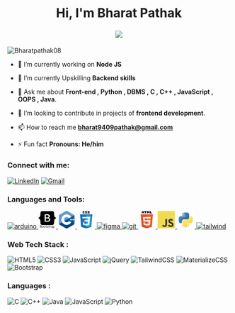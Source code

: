 <h1 align="center">Hi, I'm Bharat Pathak</h1>
        <h3 align="center"> <img src="https://readme-typing-svg.herokuapp.com?color=0357F7&lines=Passionated+Software+Developer+%3A)" /> </h3>
        
<!--         
 <p align="left"> <img src="https://komarev.com/ghpvc/?username=priyansh-agarwal&label=Profile%20views&color=0e75b6&style=flat" alt="priyansh-agarwal" /> </p>

<p align="left"> <a href="https://github.com/ryo-ma/github-profile-trophy"><img src="https://github-profile-trophy.vercel.app/?username=priyansh-agarwal" alt="priyansh-agarwal" /></a> </p>

<p align="left"> <a href="https://twitter.com/priyanshcodess" target="blank"><img src="https://img.shields.io/twitter/follow/priyanshcodess?logo=twitter&style=for-the-badge" alt="priyanshcodess" /></a> </p>

 -->
        
<p align="left"> <img src="https://komarev.com/ghpvc/?username=Bharatpathak08&label=Profile%20views&color=0e75b6&style=flat" alt="Bharatpathak08" /> </p>

 - 🔭 I’m currently working on **Node JS**
        
 - 🌱 I’m currently Upskilling **Backend skills**
        
 - 💬 Ask me about **Front-end , Python , DBMS , C , C++ , JavaScript , OOPS , Java**.
 
 - 💞️ I’m looking to contribute in projects of **frontend development**.
        
 - 📫 How to reach me **bharat9409pathak@gmail.com**
        
 - ⚡ Fun fact **Pronouns: He/him**


<h3 align="left">Connect with me:</h3>
<p align="left">

<!-- <a href="https://twitter.com/priyanshcodess" target="blank"><img align="center" src="https://raw.githubusercontent.com/rahuldkjain/github-profile-readme-generator/master/src/images/icons/Social/twitter.svg" alt="priyanshcodess" height="30" width="40" /></a> -->
<!-- <a href="https://www.linkedin.com/in/bharat-pathak-96237b252" target="blank"><img align="center" src="https://raw.githubusercontent.com/rahuldkjain/github-profile-readme-generator/master/src/images/icons/Social/linked-in-alt.svg" alt="in/bharat-pathak-96237b252" height="30" width="40" /></a> -->


<a href="https://www.linkedin.com/in/bharat-pathak-96237b252"><img alt="LinkedIn" src="https://img.shields.io/badge/linkedin-%230077B5.svg?style=for-the-badge&logo=linkedin&logoColor=white"/></a>
<a href="mailto:bharat9409pathak@gmail.com"><img alt="Gmail" src="https://img.shields.io/badge/Gmail-D14836?style=for-the-badge&logo=gmail&logoColor=white"/></a>
         
<!-- <a href="https://instagram.com/priyansh.js" target="blank"><img align="center" src="https://raw.githubusercontent.com/rahuldkjain/github-profile-readme-generator/master/src/images/icons/Social/instagram.svg" alt="priyansh.js" height="30" width="40" /></a>
</p> -->



<h3 align="left">Languages and Tools:</h3>

<p align="left"> <a href="https://www.arduino.cc/" target="_blank"> <img src="https://cdn.worldvectorlogo.com/logos/arduino-1.svg" alt="arduino" width="40" height="40"/> </a> <a href="https://getbootstrap.com" target="_blank"> <img src="https://raw.githubusercontent.com/devicons/devicon/master/icons/bootstrap/bootstrap-plain-wordmark.svg" alt="bootstrap" width="40" height="40"/> </a> <a href="https://www.w3schools.com/cpp/" target="_blank"> <img src="https://raw.githubusercontent.com/devicons/devicon/master/icons/cplusplus/cplusplus-original.svg" alt="cplusplus" width="40" height="40"/> </a> <a href="https://www.w3schools.com/css/" target="_blank"> <img src="https://raw.githubusercontent.com/devicons/devicon/master/icons/css3/css3-original-wordmark.svg" alt="css3" width="40" height="40"/> </a> <a href="https://www.figma.com/" target="_blank"> <img src="https://www.vectorlogo.zone/logos/figma/figma-icon.svg" alt="figma" width="40" height="40"/> </a> <a href="https://git-scm.com/" target="_blank"> <img src="https://www.vectorlogo.zone/logos/git-scm/git-scm-icon.svg" alt="git" width="40" height="40"/> </a> <a href="https://www.w3.org/html/" target="_blank"> <img src="https://raw.githubusercontent.com/devicons/devicon/master/icons/html5/html5-original-wordmark.svg" alt="html5" width="40" height="40"/> </a> <a href="https://developer.mozilla.org/en-US/docs/Web/JavaScript" target="_blank"> <img src="https://raw.githubusercontent.com/devicons/devicon/master/icons/javascript/javascript-original.svg" alt="javascript" width="40" height="40"/> </a> <a href="https://www.python.org" target="_blank"> <img src="https://raw.githubusercontent.com/devicons/devicon/master/icons/python/python-original.svg" alt="python" width="40" height="40"/> </a> <a href="https://tailwindcss.com/" target="_blank"> <img src="https://www.vectorlogo.zone/logos/tailwindcss/tailwindcss-icon.svg" alt="tailwind" width="40" height="40"/> </a> </p>


<!--         

<h3 align="left">Connect with me:</h3>
<div align="left">
  <a href="https://www.linkedin.com/in/bharat-pathak-96237b252"><img alt="LinkedIn" src="https://img.shields.io/badge/linkedin-%230077B5.svg?style=for-the-badge&logo=linkedin&logoColor=white"/></a>
         <a href="mailto:bharat9409pathak@gmail.com"><img alt="Gmail" src="https://img.shields.io/badge/Gmail-D14836?style=for-the-badge&logo=gmail&logoColor=white"/></a>
         
         
   <a href="https://instagram.com/code.wave"><img alt="Instagram" src="https://img.shields.io/badge/Instagram-E4405F?style=for-the-badge&logo=instagram&logoColor=white"/></a>
  <a href="https://t.me/ankitkumar"><img alt="Telegram" src="https://img.shields.io/badge/Telegram-2CA5E0?style=for-the-badge&logo=telegram&logoColor=white" /></a>
  <a href="https://discord.gg/ankit kumar"><img alt="Discord" src="https://img.shields.io/badge/Discord-1CA5E0?style=for-the-badge&logo=discord&logoColor=white" /></a> -->
</div>




<h3 align="left">Web Tech Stack :</h3>
<div align="left">
<img alt="HTML5" src="https://img.shields.io/badge/html5-%23E34F26.svg?style=for-the-badge&logo=html5&logoColor=white"/>
<img alt="CSS3" src="https://img.shields.io/badge/css3-%231572B6.svg?style=for-the-badge&logo=css3&logoColor=white"/> 
<img alt="JavaScript" src="https://img.shields.io/badge/javascript-%23323330.svg?style=for-the-badge&logo=javascript&logoColor=%23F7DF1E"/> 
<img alt="jQuery" src="https://img.shields.io/badge/jquery-%230769AD.svg?style=for-the-badge&logo=jquery&logoColor=white"/> 
<img alt="TailwindCSS" src="https://img.shields.io/badge/Tailwind_CSS-38B2AC?style=for-the-badge&logo=tailwind-css&logoColor=white"/>
<img alt="MaterializeCSS" src="https://img.shields.io/badge/materialize_css-%23323330?style=for-the-badge&logo=materialize-css&logoColor=white"/>
<img alt="Bootstrap" src="https://img.shields.io/badge/bootstrap-%23563D7C.svg?style=for-the-badge&logo=bootstrap&logoColor=white"/>

        
        
<h3 align="left">Languages :</h3>
<div align="left">
        <img alt="C" src="https://img.shields.io/badge/C-%23ED8B00.svg?style=for-the-badge&logo=C&logoColor=white"/>
        <img alt="C++" src="https://img.shields.io/badge/C%2B%2B-00599C?style=for-the-badge&logo=C%2B%2B&logoColor=white"/>
        <img alt="Java" src="https://img.shields.io/badge/Java-%2314354C.svg?style=for-the-badge&logo=Java&logoColor=white"/>
        <img alt="JavaScript" src="https://img.shields.io/badge/javascript-%23323330.svg?style=for-the-badge&logo=javascript&logoColor=%23F7DF1E"/>   
        <img alt="Python" src="https://img.shields.io/badge/python-%2314354C.svg?style=for-the-badge&logo=python&logoColor=white"/>
</div> 





<!-- 
<h3 align="left">Databases :</h3>
<div align="left">
  <img alt="MySQL" src="https://img.shields.io/badge/mysql-%2300f.svg?style=for-the-badge&logo=mysql&logoColor=white"/>
  <img alt="MongoDB" src ="https://img.shields.io/badge/MongoDB-4EA94B?style=for-the-badge&logo=mongodb&logoColor=white"/>
  <img alt="SQLite" src ="https://img.shields.io/badge/sqlite-%2307405e.svg?style=for-the-badge&logo=sqlite&logoColor=white"/>
</div>


<h3 align="left">Hosting :</h3>
<div align="left">
  <img alt="Heroku" src="https://img.shields.io/badge/heroku-%23430098.svg?style=for-the-badge&logo=heroku&logoColor=white"/>
  <img alt="Vercel" src="https://img.shields.io/badge/Vercel-000000?style=for-the-badge&logo=vercel&logoColor=white"/>
  <img alt="Netlify" src="https://img.shields.io/badge/Netlify-00C7B7?style=for-the-badge&logo=netlify&logoColor=white"/>
  <img alt="Github" src="https://img.shields.io/badge/Github-00C7B5?style=for-the-badge&logo=github&logoColor=white"/>
</div><br/> -->





<!-- <table>
  <tr>
  <td><img src="https://github-readme-stats.vercel.app/api?username=Bharatpathak08&show_icons=true&theme=light&locale=en" alt="jigar-sable" /></td>
            <td><img src="https://github-readme-stats.vercel.app/api/top-langs?username=Bharatpathak08&show_icons=true&theme=light&locale=en&layout=compact" alt="jigar-sable" /></td>
  </tr>
</table>

<div align="center">
        <p><img align="center" src="https://github-readme-streak-stats.herokuapp.com/?user=Bharatpathak08&theme=light" alt="jigar-sable" /></p> </div>
 <br>  -->
<!-- 
  
<h3 align="left">Support:</h3>
<p><a href="https://www.buymeacoffee.com/Ankit Kumar"> <img align="left" src="https://cdn.buymeacoffee.com/buttons/v2/default-yellow.png" height="50" width="210" alt="Ankit Kumar" /></a></p><br>
 -->
